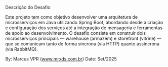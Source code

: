 Descrição do Desafio

Este projeto tem como objetivo desenvolver uma arquitetura de microsserviços em Java utilizando Spring Boot, 
abordando desde a criação e configuração dos serviços até a integração de mensageria e ferramentas de apoio 
ao desenvolvimento. 
O desafio consiste em construir dois microsserviços principais — warehouse (armazém) e storefront (vitrine) 
— que se comunicam tanto de forma síncrona (via HTTP) quanto assíncrona (via RabbitMQ).

By: Marcus VPR (www.mrxds.com.br)    Date: Set/2025
